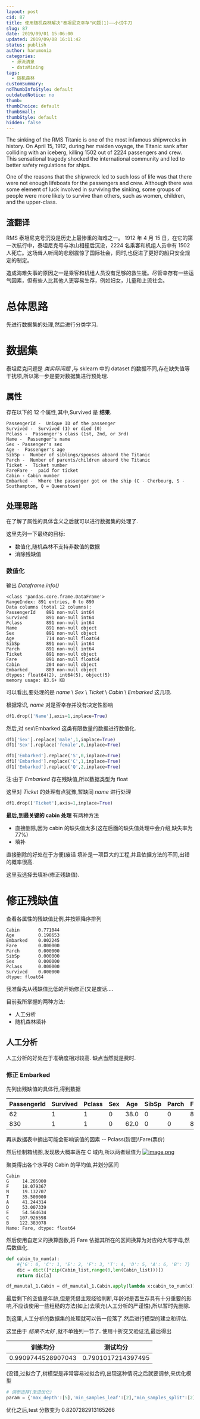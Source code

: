 ```yaml
---
layout: post
cid: 87
title: 使用随机森林解决"泰坦尼克幸存"问题(1)——小试牛刀
slug: 87
date: 2019/09/01 15:06:00
updated: 2019/09/08 16:11:42
status: publish
author: harumonia
categories:
  - 源流清泉
  - dataMining
tags:
  - 随机森林
customSummary:
noThumbInfoStyle: default
outdatedNotice: no
thumb:
thumbChoice: default
thumbSmall:
thumbStyle: default
hidden: false
---
```


The sinking of the RMS Titanic is one of the most infamous shipwrecks in history. On April 15, 1912, during her maiden voyage, the Titanic sank after colliding with an iceberg, killing 1502 out of 2224 passengers and crew. This sensational tragedy shocked the international community and led to better safety regulations for ships.

One of the reasons that the shipwreck led to such loss of life was that there were not enough lifeboats for the passengers and crew. Although there was some element of luck involved in surviving the sinking, some groups of people were more likely to survive than others, such as women, children, and the upper-class.

<!-- more -->

## 渣翻译

RMS 泰坦尼克号沉没是历史上最惨重的海难之一。 1912 年 4 月 15 日，在它的第一次航行中，泰坦尼克号与冰山相撞后沉没，2224 名乘客和机组人员中有 1502 人死亡。这场耸人听闻的悲剧震惊了国际社会，同时,也促进了更好的船只安全规定的制定。

造成海难失事的原因之一是乘客和机组人员没有足够的救生艇。尽管幸存有一些运气因素，但有些人比其他人更容易生存，例如妇女，儿童和上流社会。

# 总体思路

先进行数据集的处理,然后进行分类学习.

# 数据集

泰坦尼克问题是 _类实际问题_ ,与 sklearn 中的 dataset 的数据不同,存在缺失值等干扰项,所以第一步是要对数据集进行预处理.

## 属性

存在以下的 12 个属性,其中,Survived 是 **结果**.

    PassengerId -  Unique ID of the passenger
    Survived -  Survived (1) or died (0)
    Pclass -  Passenger's class (1st, 2nd, or 3rd)
    Name -  Passenger's name
    Sex - Passenger's sex
    Age -  Passenger's age
    SibSp -  Number of siblings/spouses aboard the Titanic
    Parch -  Number of parents/children aboard the Titanic
    Ticket -  Ticket number
    FareFare -  paid for ticket
    Cabin - Cabin number
    Embarked -  Where the passenger got on the ship (C - Cherbourg, S - Southampton, Q = Queenstown)

## 处理思路

在了解了属性的具体含义之后就可以进行数据集的处理了.

这里先列一下最终的目标:

- 数值化,随机森林不支持非数值的数据
- 消除残缺值

### 数值化

输出 _Dataframe.info()_

    <class 'pandas.core.frame.DataFrame'>
    RangeIndex: 891 entries, 0 to 890
    Data columns (total 12 columns):
    PassengerId    891 non-null int64
    Survived       891 non-null int64
    Pclass         891 non-null int64
    Name           891 non-null object
    Sex            891 non-null object
    Age            714 non-null float64
    SibSp          891 non-null int64
    Parch          891 non-null int64
    Ticket         891 non-null object
    Fare           891 non-null float64
    Cabin          204 non-null object
    Embarked       889 non-null object
    dtypes: float64(2), int64(5), object(5)
    memory usage: 83.6+ KB

可以看出,要处理的是 _name_ \ _Sex_ \ _Ticket_ \ _Cabin_ \ _Embarked_ 这几项.

根据常识, _name_ 对是否幸存并没有决定性影响

```python
df1.drop(['Name'],axis=1,inplace=True)
```

然后,对 sex\Embarked 这类有限数量的数据进行数值化.

```python
df1['Sex'].replace('male',1,inplace=True)
df1['Sex'].replace('female',0,inplace=True)

df1['Embarked'].replace('S',0,inplace=True)
df1['Embarked'].replace('C',1,inplace=True)
df1['Embarked'].replace('Q',2,inplace=True)
```

注:由于 _Embarked_ 存在残缺值,所以数据类型为 float

这里对 _Ticket_ 的处理有点犹豫,暂缺同 _name_ 进行处理

```python
df1.drop(['Ticket'],axis=1,inplace=True)
```

**最后,到最关键的 cabin 处理**
有两种方法

- 直接删除,因为 cabin 的缺失值太多(这在后面的缺失值处理中会介绍,缺失率为 77%)
- 填补

直接删除的好处在于方便(废话
填补是一项巨大的工程,并且依据方法的不同,出错的概率很高.

这里我选择去填补(修正残缺值).

# 修正残缺值

查看各属性的残缺值比例,并按照降序排列

    Cabin       0.771044
    Age         0.198653
    Embarked    0.002245
    Fare        0.000000
    Parch       0.000000
    SibSp       0.000000
    Sex         0.000000
    Pclass      0.000000
    Survived    0.000000
    dtype: float64

我准备先从残缺值比低的开始修正(又是废话....

目前我所掌握的两种方法:

- 人工分析
- 随机森林填补

## 人工分析

人工分析的好处在于准确度相对较高.
缺点当然就是费时.

### 修正 Embarked

先列出残缺值的具体行,得到数据

| PassengerId | Survived | Pclass | Sex | Age  | SibSp | Parch | Fare | Cabin | Embarked |
| ----------- | -------- | ------ | --- | ---- | ----- | ----- | ---- | ----- | -------- |
| 62          | 1        | 1      | 0   | 38.0 | 0     | 0     | 80.0 | B28   | NaN      |
| 830         | 1        | 1      | 0   | 62.0 | 0     | 0     | 80.0 | B28   | NaN      |

再从数据表中摘出可能会影响该值的因素 -- Pclass(阶层)\Fare(票价)

然后绘制箱线图,发现极大概率落在 C 域内,所以两者赋值为
[![image.png](http://www.harumonia.top/images/2019/08/31/image.png)](http://www.harumonia.top/image/lSbU)

聚类得出各个水平的 Cabin 的平均值,并划分区间

    Cabin
    G     14.205000
    F     18.079367
    N     19.132707
    T     35.500000
    A     41.244314
    D     53.007339
    E     54.564634
    C    107.926598
    B    122.383078
    Name: Fare, dtype: float64

然后使用自定义的换算函数,将 Fare 依据其所在的区间换算为对应的大写字母,然后数值化.

```python
def cabin_to_num(a):
    #{'G': 0, 'C': 1, 'E': 2, 'F': 3, 'T': 4, 'D': 5, 'A': 6, 'B': 7}
    dic = dict([*zip(Cabin_list,range(0,len(Cabin_list)))])
    return dic[a]

df_manutal_1.Cabin = df_manutal_1.Cabin.apply(lambda x:cabin_to_num(x))
```

最后剩下的空值是年龄,但是凭借主观经验判断,年龄对是否生存具有十分重要的影响,不应该使用一些粗糙的方法(如上)去填充(人工分析的严谨性),所以暂时先删除.

到这里,人工分析的数据集的处理就可以告一段落了.然后进行模型的建立和评估.

这里由于 _结果不太好_ ,就不单独列一节了.
使用十折交叉验证法,最后得出

| 训练均分           | 测试均分           |
| ------------------ | ------------------ |
| 0.9909744528907043 | 0.7901017214397495 |

(没错,过拟合了,树模型是非常容易过拟合的,出现这种情况之后就要调参,来优化模型

```python
# 调参选择(渐进优化)
param = {'max_depth':[5],'min_samples_leaf':[2],"min_samples_split":[2],'max_features':range(1,5),'criterion':['gini','entropy']}
```

优化之后,test 分数变为 0.8207282913165266
